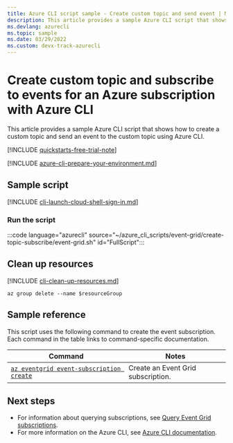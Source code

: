 ```yaml
---
title: Azure CLI script sample - Create custom topic and send event | Microsoft Docs
description: This article provides a sample Azure CLI script that shows how to create a custom topic and send an event to the custom topic using Azure CLI. 
ms.devlang: azurecli
ms.topic: sample
ms.date: 03/29/2022 
ms.custom: devx-track-azurecli
---
```


# Create custom topic and subscribe to events for an Azure subscription with Azure CLI

This article provides a sample Azure CLI script that shows how to create a custom topic and send an event to the custom topic using Azure CLI.

[!INCLUDE [quickstarts-free-trial-note](../../../includes/quickstarts-free-trial-note.md)]

[!INCLUDE [azure-cli-prepare-your-environment.md](~/articles/reusable-content/azure-cli/azure-cli-prepare-your-environment.md)]

## Sample script

[!INCLUDE [cli-launch-cloud-shell-sign-in.md](../../../includes/cli-launch-cloud-shell-sign-in.md)]

### Run the script

:::code language="azurecli" source="~/azure_cli_scripts/event-grid/create-topic-subscribe/event-grid.sh" id="FullScript":::

## Clean up resources

[!INCLUDE [cli-clean-up-resources.md](../../../includes/cli-clean-up-resources.md)]

```azurecli
az group delete --name $resourceGroup
```

## Sample reference

This script uses the following command to create the event subscription. Each command in the table links to command-specific documentation.

| Command | Notes |
|---|---|
| [`az eventgrid event-subscription create`](/cli/azure/eventgrid/event-subscription#az-eventgrid-event-subscription-create) | Create an Event Grid subscription. |

## Next steps

* For information about querying subscriptions, see [Query Event Grid subscriptions](../query-event-subscriptions.md).
* For more information on the Azure CLI, see [Azure CLI documentation](/cli/azure).
